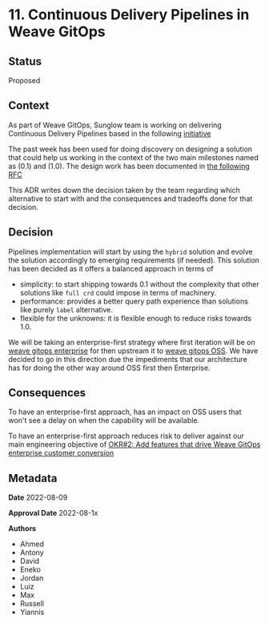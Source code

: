 # 11. Continuous Delivery Pipelines in Weave GitOps

## Status

Proposed

## Context

As part of Weave GitOps, Sunglow team is working on delivering Continuous Delivery Pipelines based in the following 
[initiative](https://www.notion.so/weaveworks/CD-Pipeline-39a6df44798c4b9fbd140f9d0df1212a)

The past week has been used for doing discovery on designing a solution that could help us working in the context
of the two main milestones named as (0.1) and (1.0). The design work has been documented in 
[the following RFC](/Users/enekofb/projects/github.com/weaveworks/weave-gitops-private/docs/rfcs/0001-pipelines/README.md)

This ADR writes down the decision taken by the team regarding which alternative to start with and the consequences 
and tradeoffs done for that decision. 

## Decision

Pipelines implementation will start by using the `hybrid` solution and evolve the solution accordingly to emerging requirements
(if needed). This solution has been decided as it offers a balanced approach in terms of 
- simplicity: to start shipping towards 0.1 without the complexity that other solutions like `full crd` could impose in terms of machinery.   
- performance: provides a better query path experience than solutions like purely `label` alternative.
- flexible for the unknowns: it is flexible enough to reduce risks towards 1.0. 

We will be taking an enterprise-first strategy where first iteration will be 
on [weave gitops enterprise](https://github.com/weaveworks/weave-gitops-enterprise) for then upstream it to 
[weave gitops OSS](https://github.com/weaveworks/weave-gitops). We have decided to go in this direction due the 
impediments that our architecture has for doing the other way around OSS first then Enterprise.

## Consequences

To have an enterprise-first approach, has an impact on OSS users that won't see a delay on when the capability will be available.

To have an enterprise-first approach reduces risk to deliver against our main engineering objective of
[OKR#2: Add features that drive Weave GitOps enterprise customer conversion](https://docs.google.com/presentation/d/104b4ThKT78rznucxw6kMsrRY0OnEn6XanSvb039TA-g/edit#slide=id.gd1cb39726e_19_8)


## Metadata

**Date** 2022-08-09

**Approval Date** 2022-08-1x

**Authors**

- Ahmed
- Antony
- David
- Eneko
- Jordan
- Luiz
- Max
- Russell
- Yiannis




